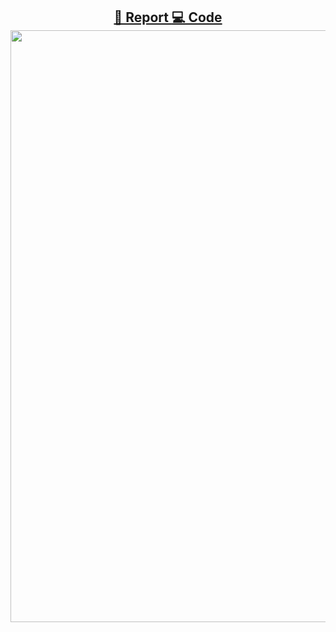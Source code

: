 
<h2 align="center"
<p align="center">
  <a href="ProjectReport.pdf"><b>📄 Report </b></a> 
  <a href="CoordinateAdaptive.m"><b>💻 Code</b></a> 
<img width="1919" height="947" alt="image" src="https://github.com/user-attachments/assets/331e31d9-9da2-4fab-974b-c69d8bf5b649" />

